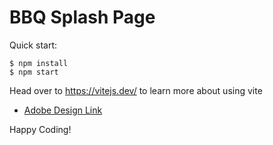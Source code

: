 # BBQ Splash Page

Quick start:

```
$ npm install
$ npm start
```

Head over to https://vitejs.dev/ to learn more about using vite

- [Adobe Design Link](https://xd.adobe.com/spec/3bcaad42-bd8a-415e-6274-08b282cfb769-4dfb/grid)

Happy Coding!
